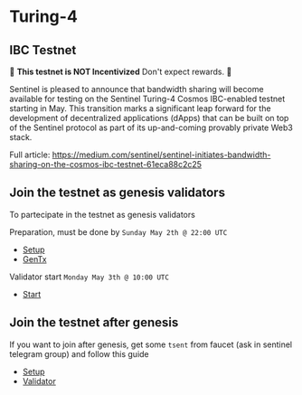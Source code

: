 # Turing-4

## IBC Testnet

🚨 **This testnet is NOT Incentivized** Don't expect rewards. 🚨

Sentinel is pleased to announce that bandwidth sharing will become available for testing on the Sentinel Turing-4 Cosmos IBC-enabled testnet starting in May. This transition marks a significant leap forward for the development of decentralized applications (dApps) that can be built on top of the Sentinel protocol as part of its up-and-coming provably private Web3 stack.

Full article: https://medium.com/sentinel/sentinel-initiates-bandwidth-sharing-on-the-cosmos-ibc-testnet-61eca88c2c25

## Join the testnet as genesis validators

To partecipate in the testnet as genesis validators

Preparation, must be done by `Sunday May 2th @ 22:00 UTC`

- [Setup](https://github.com/sentinel-official/docs/tree/master/guides/testnets/turing-4/SETUP.md "Setup")
- [GenTx](https://github.com/sentinel-official/docs/tree/master/guides/testnets/turing-4/GENTX.md "GenTx")

Validator start `Monday May 3th @ 10:00 UTC`

- [Start](https://github.com/sentinel-official/docs/tree/master/guides/testnets/turing-4/START.md "Start")

## Join the testnet after genesis

If you want to join after genesis, get some `tsent` from faucet (ask in sentinel telegram group) and follow this guide

- [Setup](https://github.com/sentinel-official/docs/tree/master/guides/testnets/turing-4/SETUP.md "Setup")
- [Validator](https://github.com/sentinel-official/docs/tree/master/guides/testnets/turing-4/VALIDATOR.md "Validator")
